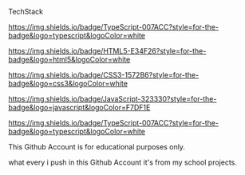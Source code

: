 TechStack



https://img.shields.io/badge/TypeScript-007ACC?style=for-the-badge&logo=typescript&logoColor=white

https://img.shields.io/badge/HTML5-E34F26?style=for-the-badge&logo=html5&logoColor=white


https://img.shields.io/badge/CSS3-1572B6?style=for-the-badge&logo=css3&logoColor=white


https://img.shields.io/badge/JavaScript-323330?style=for-the-badge&logo=javascript&logoColor=F7DF1E



https://img.shields.io/badge/TypeScript-007ACC?style=for-the-badge&logo=typescript&logoColor=white















This Github Account is for educational purposes only.






what every i push in this Github Account it's from my school projects.

